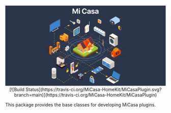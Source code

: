 <p align="center">
  <img src="https://raw.githubusercontent.com/MiCasa-HomeKit/MiCasaAssets/main/micasa-header.png"/><br/>
  [![Build Status](https://travis-ci.org/MiCasa-HomeKit/MiCasaPlugin.svg?branch=main)](https://travis-ci.org/MiCasa-HomeKit/MiCasaPlugin)
</p>

This package provides the base classes for developing MiCasa plugins.
